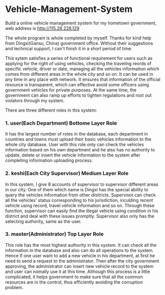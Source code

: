 # Vehicle-Management-System

Build a online vehicle management system for my hometown government, web address is http://115.28.228.129

The whole program is whole completed by myself. Thanks for kind help from Dingxi(Gansu, China) government office. Without their suggestions and technical support, I can't finish it in a short period of time.

This sytem satisfies a series of functional requirement for users such as applying for the right of using vehicles, checking the traveling reords of 
specific vehicle, driver or date, managing all the vehicles information which comes from different areas in the whole city and so on. 
It can be used in any time in any place with network. It ensures that information of the official resource is transparent, which can effective avoid some officers using government vehicles for private purposes.
At the same time, the government can also ramp up efforts to tighten regulations and root out violators through my system.
<br>

There are three different roles in this system:
### 1. user(Each Department) Bottome Layer Role
It has the largest number of roles in the database, each department in countries and towns must upload their basic vehicles information 
to the whole city database. User with this role only can check the vehicles information based on his own department and he also has no 
authority to update, delete or insert the vehicle information to the system after completing information uploading process. 
### 2. keshi(Each City Supervisor) Medium Layer Role
In this system, I give 8 accounts of supervisor to supervisor different areas in our city. One of them which name is Dingxi has the special
ability to query the vehicles information from other disitricts. Supervisor can check all the vehicles' status corresponding to his jurisdiction,
inculding recent vehicle using record, travel vehicle information and so on. Through these function, supervisor can easily find the illegal 
vehicle using condition in his district and deal with these issues promptly. Supervisor also only has the selecting authority, same as the user.
### 3. master(Administrator) Top Layer Role
This role has the most highest authority in this system. It can check all the information in the database and also can do all operations 
to the system. Hence if one user want to add a new vehicle in his department, at first he need to send a request to the administrator. Then after
the city government approving, the administrator can insert new vehicle record to the system and user can nomally use it at this time. Although 
this process is a little complicated, it helps government to make sure that all the common resources are in the control, thus efficiently avoiding
the corruption problem.

